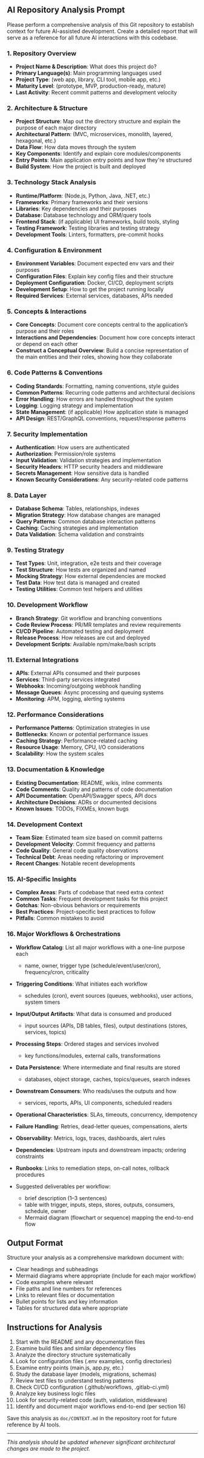 ## AI Repository Analysis Prompt

Please perform a comprehensive analysis of this Git repository to establish context for future AI-assisted development. Create a detailed report that will serve as a reference for all future AI interactions with this codebase.

### 1. Repository Overview
- **Project Name & Description**: What does this project do?
- **Primary Language(s)**: Main programming languages used
- **Project Type**: (web app, library, CLI tool, mobile app, etc.)
- **Maturity Level**: (prototype, MVP, production-ready, mature)
- **Last Activity**: Recent commit patterns and development velocity

### 2. Architecture & Structure
- **Project Structure**: Map out the directory structure and explain the purpose of each major directory
- **Architectural Pattern**: (MVC, microservices, monolith, layered, hexagonal, etc.)
- **Data Flow**: How data moves through the system
- **Key Components**: Identify and explain core modules/components
- **Entry Points**: Main application entry points and how they're structured
- **Build System**: How the project is built and deployed

### 3. Technology Stack Analysis
- **Runtime/Platform**: (Node.js, Python, Java, .NET, etc.)
- **Frameworks**: Primary frameworks and their versions
- **Libraries**: Key dependencies and their purposes
- **Database**: Database technology and ORM/query tools
- **Frontend Stack**: (if applicable) UI frameworks, build tools, styling
- **Testing Framework**: Testing libraries and testing strategy
- **Development Tools**: Linters, formatters, pre-commit hooks

### 4. Configuration & Environment
- **Environment Variables**: Document expected env vars and their purposes
- **Configuration Files**: Explain key config files and their structure
- **Deployment Configuration**: Docker, CI/CD, deployment scripts
- **Development Setup**: How to get the project running locally
- **Required Services**: External services, databases, APIs needed

### 5. Concepts & Interactions
- **Core Concepts**: Document core concepts central to the application’s purpose and their roles
- **Interactions and Dependencies**: Document how core concepts interact or depend on each other
- **Construct a Conceptual Overview**: Build a concise representation of the main entities and their roles, showing how they collaborate

### 6. Code Patterns & Conventions
- **Coding Standards**: Formatting, naming conventions, style guides
- **Common Patterns**: Recurring code patterns and architectural decisions
- **Error Handling**: How errors are handled throughout the system
- **Logging**: Logging strategy and implementation
- **State Management**: (if applicable) How application state is managed
- **API Design**: REST/GraphQL conventions, request/response patterns

### 7. Security Implementation
- **Authentication**: How users are authenticated
- **Authorization**: Permission/role systems
- **Input Validation**: Validation strategies and implementation
- **Security Headers**: HTTP security headers and middleware
- **Secrets Management**: How sensitive data is handled
- **Known Security Considerations**: Any security-related code patterns

### 8. Data Layer
- **Database Schema**: Tables, relationships, indexes
- **Migration Strategy**: How database changes are managed
- **Query Patterns**: Common database interaction patterns
- **Caching**: Caching strategies and implementation
- **Data Validation**: Schema validation and constraints

### 9. Testing Strategy
- **Test Types**: Unit, integration, e2e tests and their coverage
- **Test Structure**: How tests are organized and named
- **Mocking Strategy**: How external dependencies are mocked
- **Test Data**: How test data is managed and created
- **Testing Utilities**: Common test helpers and utilities

### 10. Development Workflow
- **Branch Strategy**: Git workflow and branching conventions
- **Code Review Process**: PR/MR templates and review requirements
- **CI/CD Pipeline**: Automated testing and deployment
- **Release Process**: How releases are cut and deployed
- **Development Scripts**: Available npm/make/bash scripts

### 11. External Integrations
- **APIs**: External APIs consumed and their purposes
- **Services**: Third-party services integrated
- **Webhooks**: Incoming/outgoing webhook handling
- **Message Queues**: Async processing and queuing systems
- **Monitoring**: APM, logging, alerting systems

### 12. Performance Considerations
- **Performance Patterns**: Optimization strategies in use
- **Bottlenecks**: Known or potential performance issues
- **Caching Strategy**: Performance-related caching
- **Resource Usage**: Memory, CPU, I/O considerations
- **Scalability**: How the system scales

### 13. Documentation & Knowledge
- **Existing Documentation**: README, wikis, inline comments
- **Code Comments**: Quality and patterns of code documentation
- **API Documentation**: OpenAPI/Swagger specs, API docs
- **Architecture Decisions**: ADRs or documented decisions
- **Known Issues**: TODOs, FIXMEs, known bugs

### 14. Development Context
- **Team Size**: Estimated team size based on commit patterns
- **Development Velocity**: Commit frequency and patterns
- **Code Quality**: General code quality observations
- **Technical Debt**: Areas needing refactoring or improvement
- **Recent Changes**: Notable recent developments

### 15. AI-Specific Insights
- **Complex Areas**: Parts of codebase that need extra context
- **Common Tasks**: Frequent development tasks for this project
- **Gotchas**: Non-obvious behaviors or requirements
- **Best Practices**: Project-specific best practices to follow
- **Pitfalls**: Common mistakes to avoid

### 16. Major Workflows & Orchestrations
- **Workflow Catalog**: List all major workflows with a one-line purpose each
  - name, owner, trigger type (schedule/event/user/cron), frequency/cron, criticality
- **Triggering Conditions**: What initiates each workflow
  - schedules (cron), event sources (queues, webhooks), user actions, system timers
- **Input/Output Artifacts**: What data is consumed and produced
  - input sources (APIs, DB tables, files), output destinations (stores, services, topics)
- **Processing Steps**: Ordered stages and services involved
  - key functions/modules, external calls, transformations
- **Data Persistence**: Where intermediate and final results are stored
  - databases, object storage, caches, topics/queues, search indexes
- **Downstream Consumers**: Who reads/uses the outputs and how
  - services, reports, APIs, UI components, scheduled readers
- **Operational Characteristics**: SLAs, timeouts, concurrency, idempotency
- **Failure Handling**: Retries, dead-letter queues, compensations, alerts
- **Observability**: Metrics, logs, traces, dashboards, alert rules
- **Dependencies**: Upstream inputs and downstream impacts; ordering constraints
- **Runbooks**: Links to remediation steps, on-call notes, rollback procedures

- Suggested deliverables per workflow:
  - brief description (1–3 sentences)
  - table with trigger, inputs, steps, stores, outputs, consumers, schedule, owner
  - Mermaid diagram (flowchart or sequence) mapping the end-to-end flow

## Output Format
Structure your analysis as a comprehensive markdown document with:
- Clear headings and subheadings
- Mermaid diagrams where appropriate (include for each major workflow)
- Code examples where relevant
- File paths and line numbers for references
- Links to relevant files or documentation
- Bullet points for lists and key information
- Tables for structured data where appropriate

## Instructions for Analysis
1. Start with the README and any documentation files
2. Examine build files and similar dependency files
3. Analyze the directory structure systematically
4. Look for configuration files (.env examples, config directories)
5. Examine entry points (main.js, app.py, etc.)
6. Study the database layer (models, migrations, schemas)
7. Review test files to understand testing patterns
8. Check CI/CD configuration (.github/workflows, .gitlab-ci.yml)
9. Analyze key business logic files
10. Look for security-related code (auth, validation, middleware)
11. Identify and document major workflows end-to-end (per section 16)


Save this analysis as `doc/CONTEXT.md` in the repository root for future reference by AI tools.

---

*This analysis should be updated whenever significant architectural changes are made to the project.*
